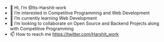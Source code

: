 - 👋 Hi, I’m @Its-Harshit-work
- 👀 I’m interested in Competitive Programming and Web Development
- 🌱 I’m currently learning Web Development
- 💞️ I’m looking to collaborate on Open Source and Backend Projects along with Competitive Programming
- 📫 How to reach me https://twitter.com/Harshit_work

<!---
Its-Harshit-work/Its-Harshit-work is a ✨ special ✨ repository because its `README.md` (this file) appears on your GitHub profile.
You can click the Preview link to take a look at your changes.
--->

